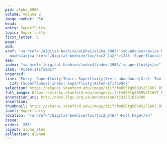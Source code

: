 ```yaml
---
pid: alpha_0928
volume: Volume 2
image_number: '56'
head: 
entry: Superfluity
topic: Superfluity
first_letter: S
page: 
add: 
xref: "<a href='/digital-beehive/alpha1/alpha_0003/'>abundance</a>|<a href='/digital-beehive/alpha5/alpha_0965/'>Too
  much</a>|<a href='/digital-beehive/toc/toc2_242/'>1245 [Superfluous]</a>"
see: 
index: "<a href='/digital-beehive/index4/index_3986/'>superfluity</a>"
item: "#item-1f1fa9dc7"
unparsed: 
line: 'Entry: Superfluity|Topic: Superfluity|Xref: abundance|Xref: Too much|Xref:
  1245 [Superfluous]|Index: superfluity|#item-1f1fa9dc7'
selection: https://stacks.stanford.edu/image/iiif/fm855tg5659%2F1607_0523/774,4090,2962,578/full/0/default.jpg
full_image: https://stacks.stanford.edu/image/iiif/fm855tg5659%2F1607_0523/full/full/0/default.jpg
annotation_uri: http://dev.llgc.org.uk/annotation/1532551638708
insertion: 
thumbnail: https://stacks.stanford.edu/image/iiif/fm855tg5659%2F1607_0523/774,4090,600,180/250,/0/default.jpg
label: Superfluity
location: "<a href='/digital-beehive/toc/toc2_046/'>Full Page</a>"
issue: 
order: '280'
layout: alpha_item
collection: alpha4
---
```


